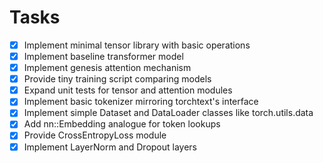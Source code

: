 # Tasks

 - [x] Implement minimal tensor library with basic operations
 - [x] Implement baseline transformer model
- [x] Implement genesis attention mechanism
- [x] Provide tiny training script comparing models
- [x] Expand unit tests for tensor and attention modules
 - [x] Implement basic tokenizer mirroring torchtext's interface
 - [x] Implement simple Dataset and DataLoader classes like torch.utils.data
 - [x] Add nn::Embedding analogue for token lookups
 - [x] Provide CrossEntropyLoss module
 - [x] Implement LayerNorm and Dropout layers
